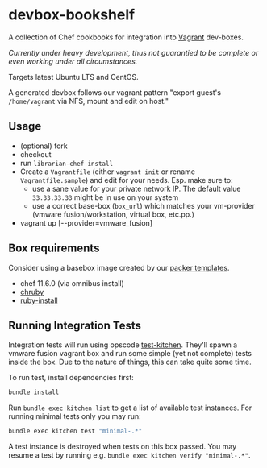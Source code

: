 devbox-bookshelf
================

A collection of Chef cookbooks for integration into [Vagrant][vagrant] dev-boxes.

*Currently under heavy development, thus not guarantied to be complete or even
working under all circumstances.*

Targets latest Ubuntu LTS and CentOS.

A generated devbox follows our vagrant pattern "export guest's `/home/vagrant`
via NFS, mount and edit on host."

Usage
-----

* (optional) fork
* checkout
* run `librarian-chef install`
* Create a `Vagrantfile` (either `vagrant init` or rename `Vagrantfile.sample`)
  and edit for your needs. Esp. make sure to:
  * use a sane value for your private network IP. The default value
    `33.33.33.33` might be in use on your system
  * use a correct base-box (`box_url`) which matches your vm-provider (vmware
    fusion/workstation, virtual box, etc.pp.)
* vagrant up [--provider=vmware_fusion]

Box requirements
----------------

Consider using a basebox image created by our
[packer templates][dotless-packer-tpl].

* chef 11.6.0 (via omnibus install)
* [chruby][chruby]
* [ruby-install][ruby-install]


Running Integration Tests
-------------------------

Integration tests will run using opscode [test-kitchen][test-kitchen].
They'll spawn a vmware fusion vagrant box and run some simple (yet not complete)
tests inside the box. Due to the nature of things, this can take quite some time.

To run test, install dependencies first:

```bash
bundle install
```

Run `bundle exec kitchen list` to get a list of available test instances. For
running minimal tests only you may run:

```bash
bundle exec kitchen test "minimal-.*"
```

A test instance is destroyed when tests on this box passed. You may resume a
test by running e.g. `bundle exec kitchen verify "minimal-.*"`.


<!-- Links -->

[vagrant]:            http://vagrantup.com
[dotless-packer-tpl]: https://github.com/dotless-de/packer-templates
[test-kitchen]:       https://github.com/opscode/test-kitchen
[chruby]:             https://github.com/postmodern/chruby
[ruby-install]:       https://github.com/postmodern/ruby-install
